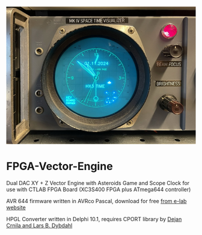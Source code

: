 ![GitHub Logo](https://github.com/keyboardpartner/FPGA-Vector-Engine/blob/main/ast_clk_2.jpg)

# FPGA-Vector-Engine

Dual DAC XY + Z Vector Engine with Asteroids Game and Scope Clock for use with CTLAB FPGA Board (XC3S400 FPGA plus ATmega644 controller)

AVR 644 firmware written in AVRco Pascal, download for free [from e-lab website](https://www.e-lab.de/downloads/AVRco/rev4/index.html)

HPGL Converter written in Delphi 10.1, requires CPORT library by [Dejan Crnila and Lars B. Dybdahl](https://sourceforge.net/projects/comport/)
